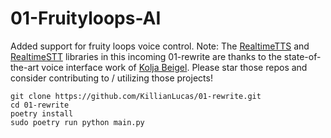 # 01-Fruityloops-AI

Added support for fruity loops voice control. 
Note: The [RealtimeTTS](https://github.com/KoljaB/RealtimeTTS) and [RealtimeSTT](https://github.com/KoljaB/RealtimeSTT) libraries in this incoming 01-rewrite are thanks to the state-of-the-art voice interface work of [Kolja Beigel](https://github.com/KoljaB). Please star those repos and consider contributing to / utilizing those projects!

```shell
git clone https://github.com/KillianLucas/01-rewrite.git
cd 01-rewrite
poetry install
sudo poetry run python main.py
```
